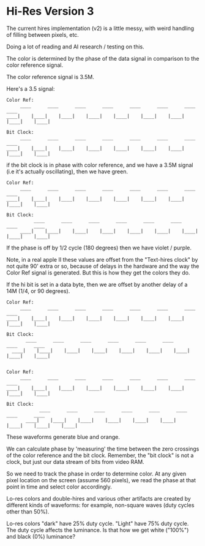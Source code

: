 # Hi-Res Version 3

The current hires implementation (v2) is a little messy, with weird handling of filling between pixels, etc.

Doing a lot of reading and AI research / testing on this.

The color is determined by the phase of the data signal in comparison to the color reference signal.

The color reference signal is 3.5M.

Here's a 3.5 signal:

```
Color Ref:
     ____      ____      ____      ____      ____      ____      ____      ____      
____|    |____|    |____|    |____|    |____|    |____|    |____|    |____|    |____|    

Bit Clock:
     ____      ____      ____      ____      ____      ____      ____      ____      
____|    |____|    |____|    |____|    |____|    |____|    |____|    |____|    |____|    

````

if the bit clock is in phase with color reference, and we have a 3.5M signal (i.e it's actually oscillating), then we have green.

```
Color Ref:
     ____      ____      ____      ____      ____      ____      ____      ____      
____|    |____|    |____|    |____|    |____|    |____|    |____|    |____|    |____|    

Bit Clock:
          ____      ____      ____      ____      ____      ____      ____      ____      
     ____|    |____|    |____|    |____|    |____|    |____|    |____|    |____|    |____|    

````

If the phase is off by 1/2 cycle (180 degrees) then we have violet / purple.

Note, in a real apple II these values are offset from the "Text-hires clock" by not quite 90' extra or so, because of delays in the hardware and the way the Color Ref signal is generated. But this is how they get the colors they do.

If the hi bit is set in a data byte, then we are offset by another delay of a 14M (1/4, or 90 degrees).

```
Color Ref:
     ____      ____      ____      ____      ____      ____      ____      ____      
____|    |____|    |____|    |____|    |____|    |____|    |____|    |____|    |____|    

Bit Clock:
       ____      ____      ____      ____      ____      ____      ____      ____      
  ____|    |____|    |____|    |____|    |____|    |____|    |____|    |____|    |____|    


Color Ref:
     ____      ____      ____      ____      ____      ____      ____      ____      
____|    |____|    |____|    |____|    |____|    |____|    |____|    |____|    |____|    

Bit Clock:
            ____      ____      ____      ____      ____      ____      ____      ____      
       ____|    |____|    |____|    |____|    |____|    |____|    |____|    |____|    |____|    

````

These waveforms generate blue and orange.

We can calculate phase by 'measuring' the time between the zero crossings of the color reference and the bit clock. Remember, the "bit clock" is not a clock, but just our data stream of bits from video RAM.

So we need to track the phase in order to determine color. At any given pixel location on the screen (assume 560 pixels), we read the phase at that point in time and select color accordingly.

Lo-res colors and double-hires and various other artifacts are created by different kinds of waveforms: for example, non-square waves (duty cycles other than 50%).

Lo-res colors "dark" have 25% duty cycle. "Light" have 75% duty cycle. The duty cycle affects the luminance. Is that how we get white ("100%") and black (0%) luminance?


